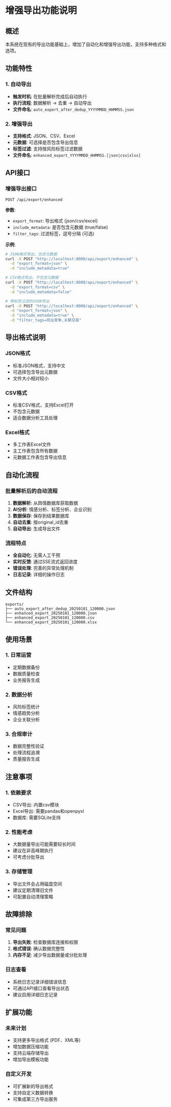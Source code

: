 # 增强导出功能说明

## 概述

本系统在现有的导出功能基础上，增加了自动化和增强导出功能，支持多种格式和选项。

## 功能特性

### 1. 自动导出
- **触发时机**: 在批量解析完成后自动执行
- **执行流程**: 数据解析 → 去重 → 自动导出
- **文件命名**: `auto_export_after_dedup_YYYYMMDD_HHMMSS.json`

### 2. 增强导出
- **支持格式**: JSON、CSV、Excel
- **元数据**: 可选择是否包含导出信息
- **标签过滤**: 支持按风险标签过滤数据
- **文件命名**: `enhanced_export_YYYYMMDD_HHMMSS.[json|csv|xlsx]`

## API接口

### 增强导出接口
```
POST /api/export/enhanced
```

**参数**:
- `export_format`: 导出格式 (json/csv/excel)
- `include_metadata`: 是否包含元数据 (true/false)
- `filter_tags`: 过滤标签，逗号分隔 (可选)

**示例**:
```bash
# JSON格式导出，包含元数据
curl -X POST "http://localhost:8000/api/export/enhanced" \
  -d "export_format=json" \
  -d "include_metadata=true"

# CSV格式导出，不包含元数据
curl -X POST "http://localhost:8000/api/export/enhanced" \
  -d "export_format=csv" \
  -d "include_metadata=false"

# 带标签过滤的JSON导出
curl -X POST "http://localhost:8000/api/export/enhanced" \
  -d "export_format=json" \
  -d "include_metadata=true" \
  -d "filter_tags=同业竞争,关联交易"
```

## 导出格式说明

### JSON格式
- 标准JSON格式，支持中文
- 可选择包含导出元数据
- 文件大小相对较小

### CSV格式
- 标准CSV格式，支持Excel打开
- 不包含元数据
- 适合数据分析工具处理

### Excel格式
- 多工作表Excel文件
- 主工作表包含所有数据
- 元数据工作表包含导出信息

## 自动化流程

### 批量解析后的自动流程
1. **数据解析**: 从舆情数据库获取数据
2. **AI分析**: 情感分析、标签分析、企业识别
3. **数据保存**: 保存到结果数据库
4. **自动去重**: 按original_id去重
5. **自动导出**: 生成导出文件

### 流程特点
- **全自动化**: 无需人工干预
- **实时反馈**: 通过SSE流式返回进度
- **错误处理**: 完善的异常处理机制
- **日志记录**: 详细的操作日志

## 文件结构

```
exports/
├── auto_export_after_dedup_20250101_120000.json
├── enhanced_export_20250101_120000.json
├── enhanced_export_20250101_120000.csv
└── enhanced_export_20250101_120000.xlsx
```

## 使用场景

### 1. 日常运营
- 定期数据备份
- 数据质量检查
- 业务报告生成

### 2. 数据分析
- 风险标签统计
- 情感趋势分析
- 企业关联分析

### 3. 合规审计
- 数据完整性验证
- 处理流程追溯
- 质量报告生成

## 注意事项

### 1. 依赖要求
- CSV导出: 内置csv模块
- Excel导出: 需要pandas和openpyxl
- 数据库: 需要SQLite支持

### 2. 性能考虑
- 大数据量导出可能需要较长时间
- 建议在非高峰期执行
- 可考虑分批导出

### 3. 存储管理
- 导出文件会占用磁盘空间
- 建议定期清理旧文件
- 可配置自动清理策略

## 故障排除

### 常见问题
1. **导出失败**: 检查数据库连接和权限
2. **格式错误**: 确认数据完整性
3. **内存不足**: 减少导出数据量或分批处理

### 日志查看
- 系统日志记录详细错误信息
- 可通过API接口查看导出状态
- 建议启用详细日志记录

## 扩展功能

### 未来计划
- 支持更多导出格式 (PDF、XML等)
- 增加数据压缩功能
- 支持云端存储导出
- 增加导出模板功能

### 自定义开发
- 可扩展新的导出格式
- 支持自定义数据转换
- 可集成第三方导出服务
